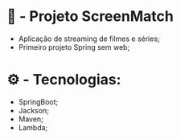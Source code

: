# :construction: - Projeto ScreenMatch

- Aplicação de streaming de filmes e séries;
- Primeiro projeto Spring sem web;

##

# :gear: - Tecnologias: 

- SpringBoot;
- Jackson;
- Maven;
- Lambda;
